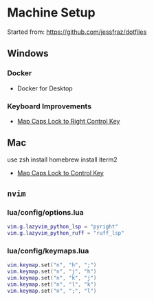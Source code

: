 # Machine Setup

Started from: <https://github.com/jessfraz/dotfiles>

## Windows

### Docker

- Docker for Desktop

### Keyboard Improvements

- [Map Caps Lock to Right Control Key](https://superuser.com/questions/949385/map-capslock-to-control-in-windows-10)

## Mac

use zsh
install homebrew
install iterm2

- [Map Caps Lock to Control Key](https://stackoverflow.com/questions/20146972/is-there-a-way-to-make-alt-f-and-alt-b-jump-word-forward-and-backward-instead-of)

## `nvim`

### lua/config/options.lua

```lua
vim.g.lazyvim_python_lsp = "pyright"
vim.g.lazyvim_python_ruff = "ruff_lsp"
```

### lua/config/keymaps.lua

```lua
vim.keymap.set("n", "h", ";")
vim.keymap.set("n", "j", "h")
vim.keymap.set("n", "k", "j")
vim.keymap.set("n", "l", "k")
vim.keymap.set("n", ";", "l")
```
